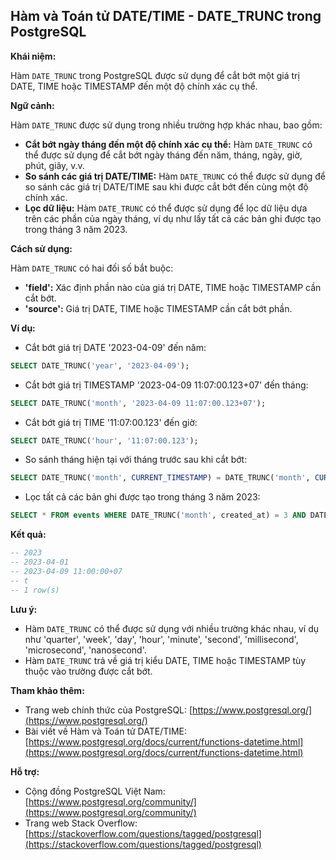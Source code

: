 ## Hàm và Toán tử DATE/TIME - DATE_TRUNC trong PostgreSQL

**Khái niệm:**

Hàm `DATE_TRUNC` trong PostgreSQL được sử dụng để cắt bớt một giá trị DATE, TIME hoặc TIMESTAMP đến một độ chính xác cụ thể.

**Ngữ cảnh:**

Hàm `DATE_TRUNC` được sử dụng trong nhiều trường hợp khác nhau, bao gồm:

- **Cắt bớt ngày tháng đến một độ chính xác cụ thể:** Hàm `DATE_TRUNC` có thể được sử dụng để cắt bớt ngày tháng đến năm, tháng, ngày, giờ, phút, giây, v.v.
- **So sánh các giá trị DATE/TIME:** Hàm `DATE_TRUNC` có thể được sử dụng để so sánh các giá trị DATE/TIME sau khi được cắt bớt đến cùng một độ chính xác.
- **Lọc dữ liệu:** Hàm `DATE_TRUNC` có thể được sử dụng để lọc dữ liệu dựa trên các phần của ngày tháng, ví dụ như lấy tất cả các bản ghi được tạo trong tháng 3 năm 2023.

**Cách sử dụng:**

Hàm `DATE_TRUNC` có hai đối số bắt buộc:

- **'field':** Xác định phần nào của giá trị DATE, TIME hoặc TIMESTAMP cần cắt bớt.
- **'source':** Giá trị DATE, TIME hoặc TIMESTAMP cần cắt bớt phần.

**Ví dụ:**

- Cắt bớt giá trị DATE '2023-04-09' đến năm:

```sql
SELECT DATE_TRUNC('year', '2023-04-09');
```

- Cắt bớt giá trị TIMESTAMP '2023-04-09 11:07:00.123+07' đến tháng:

```sql
SELECT DATE_TRUNC('month', '2023-04-09 11:07:00.123+07');
```

- Cắt bớt giá trị TIME '11:07:00.123' đến giờ:

```sql
SELECT DATE_TRUNC('hour', '11:07:00.123');
```

- So sánh tháng hiện tại với tháng trước sau khi cắt bớt:

```sql
SELECT DATE_TRUNC('month', CURRENT_TIMESTAMP) = DATE_TRUNC('month', CURRENT_TIMESTAMP - INTERVAL '1 month');
```

- Lọc tất cả các bản ghi được tạo trong tháng 3 năm 2023:

```sql
SELECT * FROM events WHERE DATE_TRUNC('month', created_at) = 3 AND DATE_TRUNC('year', created_at) = 2023;
```

**Kết quả:**

```sql
-- 2023
-- 2023-04-01
-- 2023-04-09 11:00:00+07
-- t
-- 1 row(s)
```

**Lưu ý:**

- Hàm `DATE_TRUNC` có thể được sử dụng với nhiều trường khác nhau, ví dụ như 'quarter', 'week', 'day', 'hour', 'minute', 'second', 'millisecond', 'microsecond', 'nanosecond'.
- Hàm `DATE_TRUNC` trả về giá trị kiểu DATE, TIME hoặc TIMESTAMP tùy thuộc vào trường được cắt bớt.

**Tham khảo thêm:**

- Trang web chính thức của PostgreSQL: [https://www.postgresql.org/](https://www.postgresql.org/)
- Bài viết về Hàm và Toán tử DATE/TIME: [https://www.postgresql.org/docs/current/functions-datetime.html](https://www.postgresql.org/docs/current/functions-datetime.html)

**Hỗ trợ:**

- Cộng đồng PostgreSQL Việt Nam: [https://www.postgresql.org/community/](https://www.postgresql.org/community/)
- Trang web Stack Overflow: [https://stackoverflow.com/questions/tagged/postgresql](https://stackoverflow.com/questions/tagged/postgresql)
